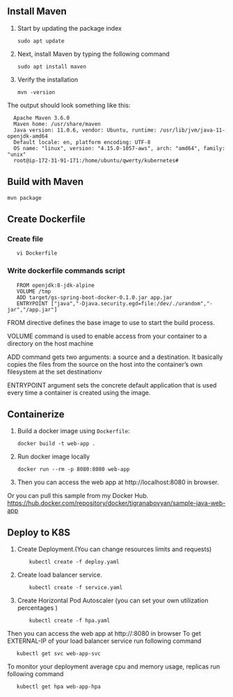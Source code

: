 ## Install Maven

1) Start by updating the package index  
       
       sudo apt update
2) Next, install Maven by typing the following command
    
       sudo apt install maven
3) Verify the installation

       mvn -version
The output should look something like this:

      Apache Maven 3.6.0
      Maven home: /usr/share/maven
      Java version: 11.0.6, vendor: Ubuntu, runtime: /usr/lib/jvm/java-11-openjdk-amd64
      Default locale: en, platform encoding: UTF-8
      OS name: "linux", version: "4.15.0-1057-aws", arch: "amd64", family: "unix"
      root@ip-172-31-91-171:/home/ubuntu/qwerty/kubernetes# 

## Build with Maven
```shell
mvn package
```
## Create Dockerfile

### Create file
       vi Dockerfile
### Write dockerfile commands script
       FROM openjdk:8-jdk-alpine
       VOLUME /tmp
       ADD target/gs-spring-boot-docker-0.1.0.jar app.jar
       ENTRYPOINT ["java","-Djava.security.egd=file:/dev/./urandom","-jar","/app.jar"]
       
FROM directive defines the base image to use to start the build process.

VOLUME command is used to enable access from your container to a directory on the host machine

ADD command gets two arguments: a source and a destination. It basically copies the files from the source on the host            into the container’s own filesystem at the set destinationv       

ENTRYPOINT argument sets the concrete default application that is used every time a container is created using the image.
## Containerize
1. Build a docker image using `Dockerfile`:
   
       docker build -t web-app .
   
2. Run docker image locally
   
       docker run --rm -p 8080:8080 web-app
   
3. Then you can access the web app at http://localhost:8080 in browser.

Or you can pull this sample from my Docker Hub. https://hub.docker.com/repository/docker/tigranabovyan/sample-java-web-app


## Deploy to K8S

1) Create Deployment.(You can change resources limits and requests)
```
       kubectl create -f deploy.yaml
```
2) Create load balancer service.
```
       kubectl create -f service.yaml
```
3) Create Horizontal Pod Autoscaler (you can set your own utilization percentages )
```
       kubectl create -f hpa.yaml
```
Then you can access the web app at http://<EXTERNAL-IP-OF-LOAD-BALANCER>:8080 in browser
To get EXTERNAL-IP of your load balancer service run following command
       
       kubectl get svc web-app-svc

To monitor your deployment average cpu and memory usage, replicas run following command

       kubectl get hpa web-app-hpa 
       
